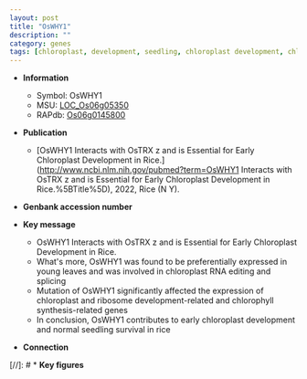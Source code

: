 ```yaml
---
layout: post
title: "OsWHY1"
description: ""
category: genes
tags: [chloroplast, development, seedling, chloroplast development, chlorophyll]
---
```


* **Information**  
    + Symbol: OsWHY1  
    + MSU: [LOC_Os06g05350](http://rice.uga.edu/cgi-bin/ORF_infopage.cgi?orf=LOC_Os06g05350)  
    + RAPdb: [Os06g0145800](https://rapdb.dna.affrc.go.jp/locus/?name=Os06g0145800)  

* **Publication**  
    + [OsWHY1 Interacts with OsTRX z and is Essential for Early Chloroplast Development in Rice.](http://www.ncbi.nlm.nih.gov/pubmed?term=OsWHY1 Interacts with OsTRX z and is Essential for Early Chloroplast Development in Rice.%5BTitle%5D), 2022, Rice (N Y).

* **Genbank accession number**  

* **Key message**  
    + OsWHY1 Interacts with OsTRX z and is Essential for Early Chloroplast Development in Rice.
    + What&#x27;s more, OsWHY1 was found to be preferentially expressed in young leaves and was involved in chloroplast RNA editing and splicing
    + Mutation of OsWHY1 significantly affected the expression of chloroplast and ribosome development-related and chlorophyll synthesis-related genes
    + In conclusion, OsWHY1 contributes to early chloroplast development and normal seedling survival in rice

* **Connection**  

[//]: # * **Key figures**  


